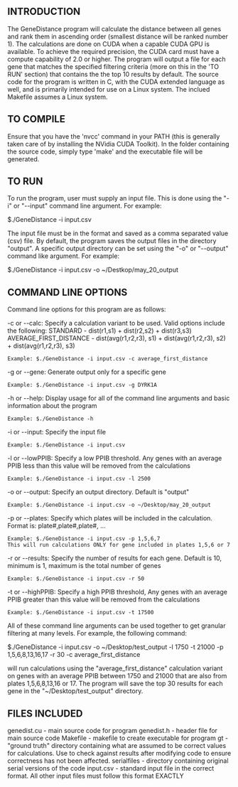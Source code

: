 INTRODUCTION
-------------
The GeneDistance program will calculate the distance between all genes and rank them in ascending order (smallest distance will be ranked number 1). The calculations are done on CUDA when a capable CUDA GPU is available. To achieve the required precision, the CUDA card must have a compute capability of 2.0 or higher. The program will output a file for each gene that matches the specified filtering criteria (more on this in the 'TO RUN' section) that contains the the top 10 results by default. The source code for the program is written in C, with the CUDA extended language as well, and is primarily intended for use on a Linux system. The inclued Makefile assumes a Linux system. 

TO COMPILE
--------------------
Ensure that you have the 'nvcc' command in your PATH (this is generally taken care of by installing the NVidia CUDA Toolkit). In the folder containing the source code, simply type 'make' and the executable file will be generated.

TO RUN
---------------------
To run the program, user must supply an input file. This is done using the "-i" or "--input" command line argument. For example:

$./GeneDistance -i input.csv

The input file must be in the format and saved as a comma separated value (csv) file. By default, the program saves the output files in the directory "output". A specific output directory can be set using the "-o" or "--output" command like argument. For example:

$./GeneDistance -i input.csv -o ~/Destkop/may_20_output


COMMAND LINE OPTIONS
---------------------
Command line options for this program are as follows:

-c or --calc: Specify a calculation variant to be used. Valid options include the following:
	STANDARD - dist(r1,s1) + dist(r2,s2) + dist(r3,s3)
	AVERAGE_FIRST_DISTANCE - dist(avg(r1,r2,r3), s1) + dist(avg(r1,r2,r3), s2) + dist(avg(r1,r2,r3), s3)
	
	Example: $./GeneDistance -i input.csv -c average_first_distance
	
-g or --gene: Generate output only for a specific gene

	Example: $./GeneDistance -i input.csv -g DYRK1A
	
-h or --help: Display usage for all of the command line arguments and basic information about the program

	Example: $./GeneDistance -h

-i or --input: Specify the input file

	Example: $./GeneDistance -i input.csv

-l or --lowPPIB: Specify a low PPIB threshold. Any genes with an average PPIB less than this value will be removed from the calculations

	Example: $./GeneDistance -i input.csv -l 2500
	
-o or --output: Specify an output directory. Default is "output"

	Example: $./GeneDistance -i input.csv -o ~/Desktop/may_20_output
	
-p or --plates: Specify which plates will be included in the calculation. Format is: plate#,plate#,plate#, ...

	Example: $./GeneDistance -i input.csv -p 1,5,6,7
	This will run calculations ONLY for gene included in plates 1,5,6 or 7
	
-r or --results: Specify the number of results for each gene. Default is 10, minimum is 1, maximum is the total number of genes
	
	Example: $./GeneDistance -i input.csv -r 50
	
-t or --highPPIB: Specify a high PPIB threshold, Any genes with an average PPIB greater than this value will be removed from the calculations

	Example: $./GeneDistance -i input.csv -t 17500
	
All of these command line arguments can be used together to get granular filtering at many levels. For example, the following command:

$./GeneDistance -i input.csv -o ~/Desktop/test_output -l 1750 -t 21000 -p 1,5,6,8,13,16,17 -r 30 -c average_first_distance

will run calculations using the "average_first_distance" calculation variant on genes with an average PPIB between 1750 and 21000 that are also from plates 1,5,6,8,13,16 or 17. The program will save the top 30 results for each gene in the "~/Desktop/test_output" directory.

FILES INCLUDED
---------------------
genedist.cu - main source code for program
genedist.h - header file for main source code
Makefile - makefile to create executable for program
gt - "ground truth" directory containing what are assumed to be correct values for calculations. Use to check against results after modifying code to ensure correctness has not been affected.
serialfiles - directory containing original serial versions of the code
input.csv - standard input file in the correct format. All other input files must follow this format EXACTLY